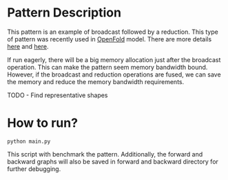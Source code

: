 # Pattern Description
This pattern is an example of broadcast followed by a reduction. This type of pattern was recently
used in [OpenFold](https://github.com/aqlaboratory/openfold) model. There are more details
[here](https://github.com/facebookresearch/xformers/pull/160) and [here](https://github.com/pytorch/pytorch/issues/69654). 

If run eagerly, there will be a big
memory allocation just after the broadcast operation. This can make the pattern seem memory
bandwidth bound. However, if the broadcast and reduction operations are fused, we can save the
memory and reduce the memory bandwidth requirements.


TODO - Find representative shapes

# How to run?

~~~
python main.py
~~~

This script with benchmark the pattern. Additionally, the forward and backward graphs will also be
saved in forward and backward directory for further debugging.
